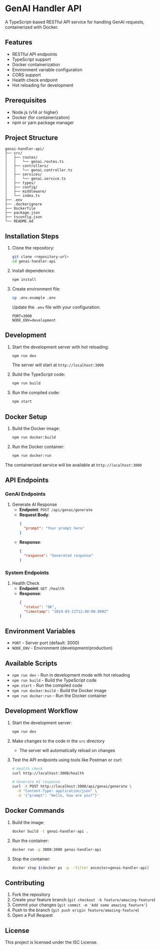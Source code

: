 # GenAI Handler API

A TypeScript-based RESTful API service for handling GenAI requests, containerized with Docker.

## Features

- RESTful API endpoints
- TypeScript support
- Docker containerization
- Environment variable configuration
- CORS support
- Health check endpoint
- Hot reloading for development

## Prerequisites

- Node.js (v14 or higher)
- Docker (for containerization)
- npm or yarn package manager

## Project Structure

```
genai-handler-api/
├── src/
│   ├── routes/
│   │   └── genai.routes.ts
│   ├── controllers/
│   │   └── genai.controller.ts
│   ├── services/
│   │   └── genai.service.ts
│   ├── types/
│   ├── config/
│   ├── middleware/
│   └── index.ts
├── .env
├── .dockerignore
├── Dockerfile
├── package.json
├── tsconfig.json
└── README.md
```

## Installation Steps

1. Clone the repository:
   ```bash
   git clone <repository-url>
   cd genai-handler-api
   ```

2. Install dependencies:
   ```bash
   npm install
   ```

3. Create environment file:
   ```bash
   cp .env.example .env
   ```
   Update the `.env` file with your configuration:
   ```
   PORT=3000
   NODE_ENV=development
   ```

## Development

1. Start the development server with hot reloading:
   ```bash
   npm run dev
   ```
   The server will start at `http://localhost:3000`

2. Build the TypeScript code:
   ```bash
   npm run build
   ```

3. Run the compiled code:
   ```bash
   npm start
   ```

## Docker Setup

1. Build the Docker image:
   ```bash
   npm run docker:build
   ```

2. Run the Docker container:
   ```bash
   npm run docker:run
   ```

The containerized service will be available at `http://localhost:3000`

## API Endpoints

### GenAI Endpoints

1. Generate AI Response
   - **Endpoint**: `POST /api/genai/generate`
   - **Request Body**:
     ```json
     {
       "prompt": "Your prompt here"
     }
     ```
   - **Response**:
     ```json
     {
       "response": "Generated response"
     }
     ```

### System Endpoints

1. Health Check
   - **Endpoint**: `GET /health`
   - **Response**:
     ```json
     {
       "status": "OK",
       "timestamp": "2024-03-21T12:00:00.000Z"
     }
     ```

## Environment Variables

- `PORT` - Server port (default: 3000)
- `NODE_ENV` - Environment (development/production)

## Available Scripts

- `npm run dev` - Run in development mode with hot reloading
- `npm run build` - Build the TypeScript code
- `npm start` - Run the compiled code
- `npm run docker:build` - Build the Docker image
- `npm run docker:run` - Run the Docker container

## Development Workflow

1. Start the development server:
   ```bash
   npm run dev
   ```

2. Make changes to the code in the `src` directory
   - The server will automatically reload on changes

3. Test the API endpoints using tools like Postman or curl:
   ```bash
   # Health check
   curl http://localhost:3000/health

   # Generate AI response
   curl -X POST http://localhost:3000/api/genai/generate \
     -H "Content-Type: application/json" \
     -d '{"prompt": "Hello, how are you?"}'
   ```

## Docker Commands

1. Build the image:
   ```bash
   docker build -t genai-handler-api .
   ```

2. Run the container:
   ```bash
   docker run -p 3000:3000 genai-handler-api
   ```

3. Stop the container:
   ```bash
   docker stop $(docker ps -q --filter ancestor=genai-handler-api)
   ```

## Contributing

1. Fork the repository
2. Create your feature branch (`git checkout -b feature/amazing-feature`)
3. Commit your changes (`git commit -m 'Add some amazing feature'`)
4. Push to the branch (`git push origin feature/amazing-feature`)
5. Open a Pull Request

## License

This project is licensed under the ISC License.
